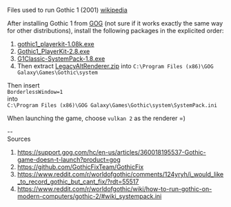 Files used to run Gothic 1 (2001) [wikipedia](https://en.wikipedia.org/wiki/Gothic_(video_game))

After installing Gothic 1 from [GOG](https://www.gog.com/en/game/gothic) (not sure if it works exactly the same way for other distributions), install the following packages in the explicited order:


1) [gothic1_playerkit-1.08k.exe](https://github.com/bcarmo-caio/gothic-1_2001/releases/download/v1.0/gothic1_playerkit-1.08k.exe)
2) [Gothic1_PlayerKit-2.8.exe](https://github.com/bcarmo-caio/gothic-1_2001/releases/download/v1.0/Gothic1_PlayerKit-2.8.exe)
3) [G1Classic-SystemPack-1.8.exe](https://github.com/bcarmo-caio/gothic-1_2001/releases/download/v1.0/G1Classic-SystemPack-1.8.exe)  
4) Then extract [LegacyAltRenderer.zip](https://github.com/bcarmo-caio/gothic-1_2001/releases/download/v1.0/LegacyAltRenderer.zip) into `C:\Program Files (x86)\GOG Galaxy\Games\Gothic\system`
  
Then insert  
`BorderlessWindow=1`  
into  
`C:\Program Files (x86)\GOG Galaxy\Games\Gothic\system\SystemPack.ini`

When launching the game, choose `vulkan 2` as the renderer =)

--  
Sources  
1) https://support.gog.com/hc/en-us/articles/360018195537-Gothic-game-doesn-t-launch?product=gog  
2) https://github.com/GothicFixTeam/GothicFix  
3) https://www.reddit.com/r/worldofgothic/comments/124yryh/i_would_like_to_record_gothic_but_cant_fix/?rdt=55517  
4) https://www.reddit.com/r/worldofgothic/wiki/how-to-run-gothic-on-modern-computers/gothic-2/#wiki_systempack.ini
